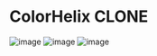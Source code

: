 # ColorHelix CLONE




![image](https://user-images.githubusercontent.com/73519045/194583611-66aba6bc-c7a1-4653-9346-f32bea897c7e.png)
![image](https://user-images.githubusercontent.com/73519045/194583702-5056bc56-0cec-47f5-adb2-f3c1f234e482.png)
![image](https://user-images.githubusercontent.com/73519045/194583753-2507a76d-6c05-42fe-8cef-7947c632d3da.png)
